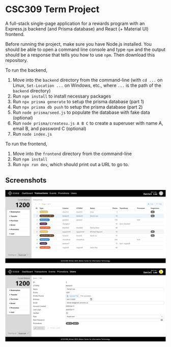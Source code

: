 # CSC309 Term Project

A full-stack single-page application for a rewards program with an Express.js backend (and Prisma database) and React (+ Material UI) frontend.

Before running the project, make sure you have Node.js installed. You should be able to open a command line console and type `npm` and the output should be a response that tells you how to use `npm`. Then download this repository.

To run the backend,

1) Move into the `backend` directory from the command-line (with `cd ...` on Linux, `Set-Location ...` on Windows, etc., where `...` is the path of the `backend` directory)
2) Run `npm install` to install necessary packages
3) Run `npx prisma generate` to setup the prisma database (part 1)
4) Run `npx prisma db push` to setup the prisma database (part 2)
5) Run `node prisma/seed.js` to populate the database with fake data (optional)
6) Run `node prisma/createsu.js A B C` to create a superuser with name A, email B, and password C (optional)
7) Run `node index.js`

To run the frontend,

1) Move into the `frontend` directory from the command-line
2) Run `npm install`
3) Run `npx run dev`, which should print out a URL to go to.

## Screenshots

<p align="center">
    <img width="1000" src="assets/screenshot1.png" alt="Screenshot 1">
</p>

<p align="center">
    <img width="1000" src="assets/screenshot2.png" alt="Screenshot 2">
</p>

